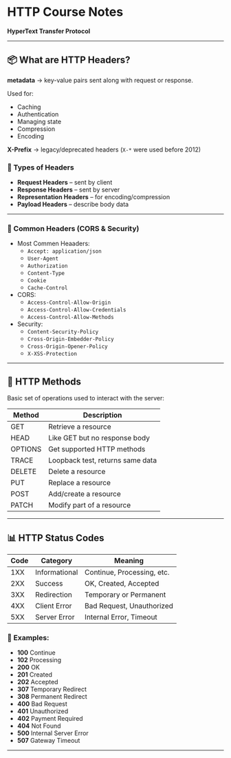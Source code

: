 # HTTP Course Notes

**HyperText Transfer Protocol**  

---

## 📦 What are HTTP Headers?

**metadata** → key-value pairs sent along with request or response.

Used for:

- Caching
- Authentication
- Managing state
- Compression
- Encoding

**X-Prefix** → legacy/deprecated headers (`X-*` were used before 2012)

### 📨 Types of Headers

- **Request Headers** – sent by client
- **Response Headers** – sent by server
- **Representation Headers** – for encoding/compression
- **Payload Headers** – describe body data

---

### 🧰 Common Headers (CORS & Security)

- Most Commen Heaaders:
    - `Accept: application/json`
    - `User-Agent`
    - `Authorization`
    - `Content-Type`
    - `Cookie`
    - `Cache-Control`
- CORS:
    - `Access-Control-Allow-Origin`
    - `Access-Control-Allow-Credentials`
    - `Access-Control-Allow-Methods`
- Security:
    - `Content-Security-Policy`
    - `Cross-Origin-Embedder-Policy`
    - `Cross-Origin-Opener-Policy`
    - `X-XSS-Protection`

---

## 🔧 HTTP Methods

Basic set of operations used to interact with the server:

| Method   | Description                                |
|----------|--------------------------------------------|
| GET      | Retrieve a resource                        |
| HEAD     | Like GET but no response body              |
| OPTIONS  | Get supported HTTP methods                 |
| TRACE    | Loopback test, returns same data           |
| DELETE   | Delete a resource                          |
| PUT      | Replace a resource                         |
| POST     | Add/create a resource                      |
| PATCH    | Modify part of a resource                  |

---

## 📊 HTTP Status Codes

| Code | Category        | Meaning                       |
|------|------------------|-------------------------------|
| 1XX  | Informational     | Continue, Processing, etc.    |
| 2XX  | Success           | OK, Created, Accepted         |
| 3XX  | Redirection       | Temporary or Permanent        |
| 4XX  | Client Error      | Bad Request, Unauthorized     |
| 5XX  | Server Error      | Internal Error, Timeout       |

### 🔢 Examples:

- **100** Continue  
- **102** Processing  
- **200** OK  
- **201** Created  
- **202** Accepted  
- **307** Temporary Redirect  
- **308** Permanent Redirect  
- **400** Bad Request  
- **401** Unauthorized  
- **402** Payment Required  
- **404** Not Found  
- **500** Internal Server Error  
- **507** Gateway Timeout  

---
